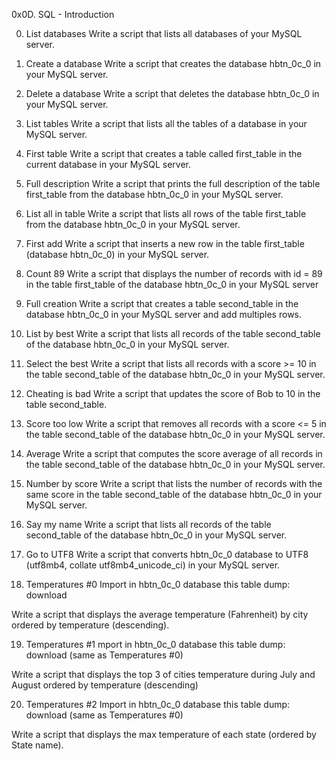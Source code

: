 0x0D. SQL - Introduction

0. List databases
	Write a script that lists all databases of your MySQL server.

1. Create a database
	Write a script that creates the database hbtn_0c_0 in your MySQL server.

2. Delete a database
	Write a script that deletes the database hbtn_0c_0 in your MySQL server.

3. List tables
	Write a script that lists all the tables of a database in your MySQL server.

4. First table
	Write a script that creates a table called first_table in the current database in your MySQL server.

5. Full description
	Write a script that prints the full description of the table first_table from the database hbtn_0c_0 in your MySQL server.

6. List all in table
	Write a script that lists all rows of the table first_table from the database hbtn_0c_0 in your MySQL server.

7. First add
	Write a script that inserts a new row in the table first_table (database hbtn_0c_0) in your MySQL server.

8. Count 89
	Write a script that displays the number of records with id = 89 in the table first_table of the database hbtn_0c_0 in your MySQL server

9. Full creation
	Write a script that creates a table second_table in the database hbtn_0c_0 in your MySQL server and add multiples rows.

10. List by best
	Write a script that lists all records of the table second_table of the database hbtn_0c_0 in your MySQL server.

11. Select the best
	Write a script that lists all records with a score >= 10 in the table second_table of the database hbtn_0c_0 in your MySQL server.

12. Cheating is bad
	Write a script that updates the score of Bob to 10 in the table second_table.

13. Score too low
	Write a script that removes all records with a score <= 5 in the table second_table of the database hbtn_0c_0 in your MySQL server.

14. Average
	Write a script that computes the score average of all records in the table second_table of the database hbtn_0c_0 in your MySQL server.

15. Number by score
	Write a script that lists the number of records with the same score in the table second_table of the database hbtn_0c_0 in your MySQL server.

16. Say my name
	Write a script that lists all records of the table second_table of the database hbtn_0c_0 in your MySQL server.

17. Go to UTF8
	Write a script that converts hbtn_0c_0 database to UTF8 (utf8mb4, collate utf8mb4_unicode_ci) in your MySQL server.

18. Temperatures #0
	Import in hbtn_0c_0 database this table dump: download

Write a script that displays the average temperature (Fahrenheit) by city ordered by temperature (descending).

19. Temperatures #1
	mport in hbtn_0c_0 database this table dump: download (same as Temperatures #0)

Write a script that displays the top 3 of cities temperature during July and August ordered by temperature (descending)

20. Temperatures #2
	Import in hbtn_0c_0 database this table dump: download (same as Temperatures #0)

Write a script that displays the max temperature of each state (ordered by State name).
